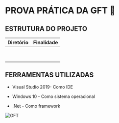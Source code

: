 # PROVA PRÁTICA DA GFT 📝


## ESTRUTURA DO PROJETO 

| Diretório                    	| Finalidade       	                                                                                        | 
|------------------------------	|---------------------------------------------------------------------------------------------------------- |
|                               	|                             |
|                               	|                             |
| 	                              |                            	|
| 	                              |                           	|
|                               	|                             |
|                               	|                             |
| 	                              |                            	|
| 	                              |                           	|

## FERRAMENTAS UTILIZADAS

* Visual Studio 2019- Como IDE

* Windows 10 - Como sistema operacional

* .Net - Como framework

 ![GFT](imagem/gft.png)
